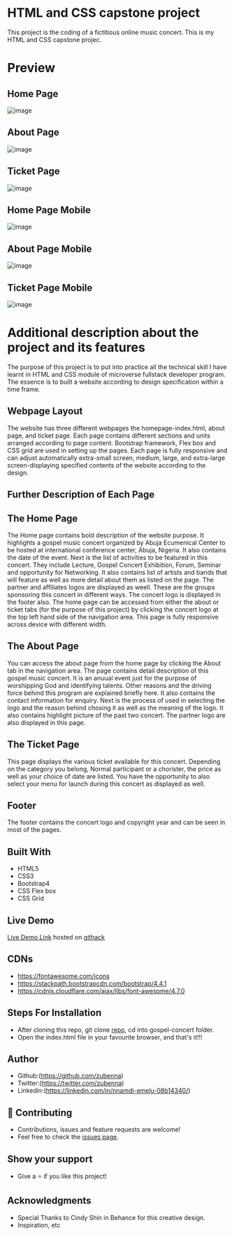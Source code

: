 # HTML and CSS capstone project

This project is the coding of a fictitious online music concert. This is my HTML and CSS capstone projec.

# Preview

## Home Page
![image](images/project-page-extract.png)

## About Page
![image](images/about-page.png)

## Ticket Page
![image](images/ticket-page.png)

## Home Page Mobile
![image](images/home-page-mobile.png)

## About Page Mobile
![image](images/about-page-mobile.png)

## Ticket Page Mobile
![image](images/ticket-page-mobile.png)


# Additional description about the project and its features

The purpose of this project is to put into practice all the technical skill I have learnt in HTML and CSS module of microverse fullstack developer program. The essence is to built a website according to design specification within a time frame.

## Webpage Layout

The website has three different webpages the homepage-index.html, about page, and ticket page. Each page contains different sections and units arranged according to page content. Bootstrap framework, Flex box and CSS grid are used in setting up the pages. Each page is fully responsive and can adjust automatically extra-small screen, medium, large, and extra-large screen-displaying specified contents of the website according to the design.

## Further Description of Each Page

## The Home Page

The Home page contains bold description of the website purpose. It highlights a gospel music concert organized by Abuja Ecumenical Center to be hosted at international conference center, Abuja, Nigeria. It also contains the date of the event. Next is the list of activities to be featured in this concert. They include Lecture, Gospel Concert Exhibition, Forum, Seminar and opportunity for Networking. It also contains list of artists and bands that will feature as well as more detail about them as listed on the page. The partner and affiliates logos are displayed as weell. These are the groups sponsoring this concert in different ways. The concert logo is displayed in the footer also. The home page can be accessed from either the about or ticket tabs (for the purpose of this project) by clicking the concert logo at the top left hand side of the navigation area. This page is fully responsive across device with different width.

## The About Page

You can access the about page from the home page by clicking the About tab in the navigation area. The page contains detail description of this gospel music concert. It is an anuual event just for the purpose of worshipping God and identifying talents. Other reasons and the driving force behind this program are explained briefly here. It also contains the contact information for enquiry. Next is the process of used in selecting the logo and the reason behind chosing it as well as the meaning of the logo. It also contains highlight picture of the past two concert. The partner logo are also displayed in this page.

## The Ticket Page

This page displays the various ticket available for this concert. Depending on the category you belong, Normal participant or a chorister, the price as well as your choice of date are listed. You have the opportunity to also select your menu for launch during this concert as displayed as well.

## Footer

The footer contains the concert logo and copyright year and can be seen in most of the pages.

## Built With

- HTML5
- CSS3
- Bootstrap4
- CSS Flex box
- CSS Grid

## Live Demo

[Live Demo Link](https://rawcdn.githack.com/Zubenna/gospel-concert/b6bf244e49998706d9bddd5f8d01714228e5cc48/index.html) hosted on [githack](https://raw.githack.com)

## CDNs

- https://fontawesome.com/icons
- https://stackpath.bootstrapcdn.com/bootstrap/4.4.1
- https://cdnjs.cloudflare.com/ajax/libs/font-awesome/4.7.0

## Steps For Installation

- After cloning this repo, git clone [repo](https://github.com/Zubenna/gospel-concert/tree/feature-branch), cd into gospel-concert folder.
- Open the index.html file in your favourite browser, and that's it!!!

## Author

- Github:(https://github.com/zubenna)
- Twitter:(https://twitter.com/zubenna)
- Linkedin:(https://linkedin.com/in/nnamdi-emelu-08b14340/)

## 🤝 Contributing
- Contributions, issues and feature requests are welcome!
- Feel free to check the [issues page](issues/).

## Show your support

- Give a ⭐️ if you like this project!

## Acknowledgments
- Special Thanks to Cindy Shin in Behance for this creative design.
- Inspiration, etc
